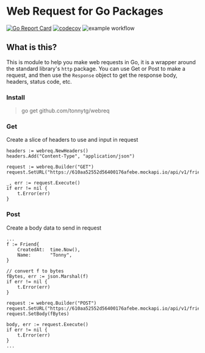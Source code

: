 # Web Request for Go Packages
[![Go Report Card](https://goreportcard.com/badge/github.com/tonnytg/webreq)](https://goreportcard.com/report/github.com/tonnytg/webreq) [![codecov](https://codecov.io/gh/tonnytg/webreq/branch/main/graph/badge.svg?token=PYI6QQKGTV)](https://codecov.io/gh/tonnytg/webreq) ![example workflow](https://github.com/tonnytg/webreq/actions/workflows/go.yml/badge.svg) 

## What is this?

This is module to help you make web requests in Go, it is a wrapper around the standard library's `http` package.
You can use Get or Post to make a request, and then use the `Response` object to get the response body, headers, status code, etc.

### Install

> go get github.com/tonnytg/webreq

### Get

Create a slice of headers to use and input in request 

	headers := webreq.NewHeaders()
	headers.Add("Content-Type", "application/json")

	request := webreq.Builder("GET")
	request.SetURL("https://610aa52552d56400176afebe.mockapi.io/api/v1/friendlist")

	_, err := request.Execute()
	if err != nil {
		t.Error(err)
	}


### Post

Create a body data to send in request

    ...
	f := Friend{
		CreatedAt:  time.Now(),
		Name:       "Tonny",
	}

	// convert f to bytes
	fBytes, err := json.Marshal(f)
	if err != nil {
		t.Error(err)
	}

	request := webreq.Builder("POST")
	request.SetURL("https://610aa52552d56400176afebe.mockapi.io/api/v1/friendlist")
	request.SetBody(fBytes)

	body, err := request.Execute()
	if err != nil {
		t.Error(err)
	}
    ...
    
